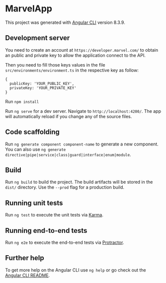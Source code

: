 # MarvelApp

This project was generated with [Angular CLI](https://github.com/angular/angular-cli) version 8.3.9.

## Development server

You need to create an account at `https://developer.marvel.com/` to obtain an public and private key to allow the application connect to the API.

Then you need to fill those keys values in the file `src/environments/environment.ts` in the respective key as follow:

```
{
  publicKey: 'YOUR_PUBLIC_KEY',
  privateKey: 'YOUR_PRIVATE_KEY'
}
```

Run `npm install`

Run `ng serve` for a dev server. Navigate to `http://localhost:4200/`. The app will automatically reload if you change any of the source files.

## Code scaffolding

Run `ng generate component component-name` to generate a new component. You can also use `ng generate directive|pipe|service|class|guard|interface|enum|module`.

## Build

Run `ng build` to build the project. The build artifacts will be stored in the `dist/` directory. Use the `--prod` flag for a production build.

## Running unit tests

Run `ng test` to execute the unit tests via [Karma](https://karma-runner.github.io).

## Running end-to-end tests

Run `ng e2e` to execute the end-to-end tests via [Protractor](http://www.protractortest.org/).

## Further help

To get more help on the Angular CLI use `ng help` or go check out the [Angular CLI README](https://github.com/angular/angular-cli/blob/master/README.md).

